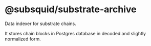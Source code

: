 # @subsquid/substrate-archive

Data indexer for substrate chains. 

It stores chain blocks in Postgres database in 
decoded and slightly normalized form.
